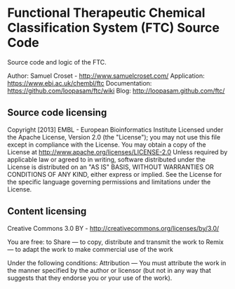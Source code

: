 # Functional Therapeutic Chemical Classification System (FTC) Source Code

Source code and logic of the FTC.

Author: Samuel Croset - http://www.samuelcroset.com/
Application: https://www.ebi.ac.uk/chembl/ftc
Documentation: https://github.com/loopasam/ftc/wiki
Blog: http://loopasam.github.com/ftc/

## Source code licensing

Copyright [2013] EMBL - European Bioinformatics Institute
Licensed under the Apache License, Version 2.0 (the 
"License"); you may not use this file except in 
compliance with the License.  You may obtain a copy of 
the License at
     http://www.apache.org/licenses/LICENSE-2.0
Unless required by applicable law or agreed to in writing, 
software distributed under the License is distributed on 
an "AS IS" BASIS, WITHOUT WARRANTIES OR CONDITIONS OF ANY 
KIND, either express or implied. See the License for the 
specific language governing permissions and limitations 
under the License.

## Content licensing

Creative Commons 3.0 BY - http://creativecommons.org/licenses/by/3.0/

You are free:
to Share — to copy, distribute and transmit the work
to Remix — to adapt the work
to make commercial use of the work

Under the following conditions:
Attribution — You must attribute the work in the manner specified by 
the author or licensor (but not in any way that suggests that they endorse you or your use of the work).
